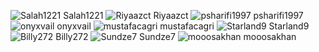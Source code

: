 ![Salah1221](https://github.com/Salah1221.png) Salah1221
![Riyaazct](https://github.com/Riyaazct.png) Riyaazct
![psharifi1997](https://github.com/psharifi1997.png) psharifi1997
![onyxvail](https://github.com/onyxvail.png) onyxvail
![mustafacagri](https://github.com/mustafacagri.png) mustafacagri
![Starland9](https://github.com/Starland9.png) Starland9
![Billy272](https://github.com/Billy272.png) Billy272
![Sundze7](https://github.com/Sundze7.png) Sundze7
![mooosakhan](https://github.com/mooosakhan.png) mooosakhan
